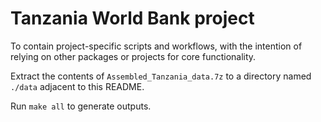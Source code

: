 # Tanzania World Bank project

To contain project-specific scripts and workflows, with the intention of
relying on other packages or projects for core functionality.

Extract the contents of `Assembled_Tanzania_data.7z` to a directory named
`./data` adjacent to this README.

Run `make all` to generate outputs.
